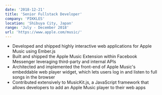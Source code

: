 ```yaml
---
date: '2018-12-21'
title: 'Senior Fullstack Developer'
company: 'PIKKLES'
location: 'Shibuya City, Japan'
range: 'July - December 2018'
url: 'https://www.apple.com/music/'
---
```


- Developed and shipped highly interactive web applications for Apple Music using Ember.js
- Built and shipped the Apple Music Extension within Facebook Messenger leveraging third-party and internal APIs
- Architected and implemented the front-end of Apple Music's embeddable web player widget, which lets users log in and listen to full songs in the browser
- Contributed extensively to MusicKit.js, a JavaScript framework that allows developers to add an Apple Music player to their web apps
